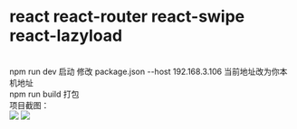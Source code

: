 # react  react-router react-swipe react-lazyload
<br/>
npm run dev 启动 修改 package.json --host 192.168.3.106 当前地址改为你本机地址
<br/>
npm run build 打包
<br/>
项目截图：
<br/>
<img src="http://cppics.b0.upaiyun.com/react/shopping-react01.png"/>
<img src="http://cppics.b0.upaiyun.com/react/shopping-react02.png"/>
